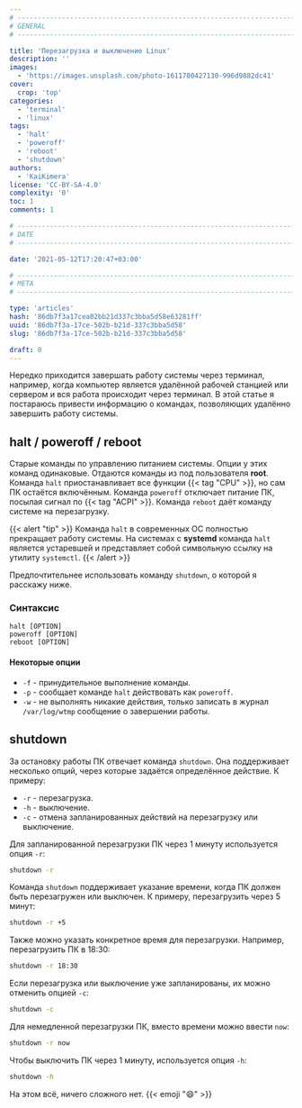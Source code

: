 ```yaml
---
# -------------------------------------------------------------------------------------------------------------------- #
# GENERAL
# -------------------------------------------------------------------------------------------------------------------- #

title: 'Перезагрузка и выключение Linux'
description: ''
images:
  - 'https://images.unsplash.com/photo-1611780427130-996d9882dc41'
cover:
  crop: 'top'
categories:
  - 'terminal'
  - 'linux'
tags:
  - 'halt'
  - 'poweroff'
  - 'reboot'
  - 'shutdown'
authors:
  - 'KaiKimera'
license: 'CC-BY-SA-4.0'
complexity: '0'
toc: 1
comments: 1

# -------------------------------------------------------------------------------------------------------------------- #
# DATE
# -------------------------------------------------------------------------------------------------------------------- #

date: '2021-05-12T17:20:47+03:00'

# -------------------------------------------------------------------------------------------------------------------- #
# META
# -------------------------------------------------------------------------------------------------------------------- #

type: 'articles'
hash: '86db7f3a17cea02bb21d337c3bba5d58e63281ff'
uuid: '86db7f3a-17ce-502b-b21d-337c3bba5d58'
slug: '86db7f3a-17ce-502b-b21d-337c3bba5d58'

draft: 0
---
```


Нередко приходится завершать работу системы через терминал, например, когда компьютер является удалённой рабочей станцией или сервером и вся работа происходит через терминал. В этой статье я постараюсь привести информацию о командах, позволяющих удалённо завершить работу системы.

<!--more-->

## halt / poweroff / reboot

Старые команды по управлению питанием системы. Опции у этих команд одинаковые. Отдаются команды из под пользователя **root**. Команда `halt` приостанавливает все функции {{< tag "CPU" >}}, но сам ПК остаётся включённым. Команда `poweroff` отключает питание ПК, посылая сигнал по {{< tag "ACPI" >}}. Команда `reboot` даёт команду системе на перезагрузку.

{{< alert "tip" >}}
Команда `halt` в современных ОС полностью прекращает работу системы. На системах с **systemd** команда `halt` является устаревшей и представляет собой символьную ссылку на утилиту `systemctl`.
{{< /alert >}}

Предпочтительнее использовать команду `shutdown`, о которой я расскажу ниже.

### Синтаксис

```text
halt [OPTION]
poweroff [OPTION]
reboot [OPTION]
```

#### Некоторые опции

- `-f` - принудительное выполнение команды.
- `-p` - сообщает команде `halt` действовать как `poweroff`.
- `-w` - не выполнять никакие действия, только записать в журнал `/var/log/wtmp` сообщение о завершении работы.

## shutdown

За остановку работы ПК отвечает команда `shutdown`. Она поддерживает несколько опций, через которые задаётся определённое действие. К примеру:

- `-r` - перезагрузка.
- `-h` - выключение.
- `-c` - отмена запланированных действий на перезагрузку или выключение.

Для запланированной перезагрузки ПК через 1 минуту используется опция `-r`:

```bash
shutdown -r
```

Команда `shutdown` поддерживает указание времени, когда ПК должен быть перезагружен или выключен. К примеру, перезагрузить через 5 минут:

```bash
shutdown -r +5
```

Также можно указать конкретное время для перезагрузки. Например, перезагрузить ПК в 18:30:

```bash
shutdown -r 18:30
```

Если перезагрузка или выключение уже запланированы, их можно отменить опцией `-c`:

```bash
shutdown -c
```

Для немедленной перезагрузки ПК, вместо времени можно ввести `now`:

```bash
shutdown -r now
```

Чтобы выключить ПК через 1 минуту, используется опция `-h`:

```bash
shutdown -h
```

На этом всё, ничего сложного нет. {{< emoji ":smile:" >}}
